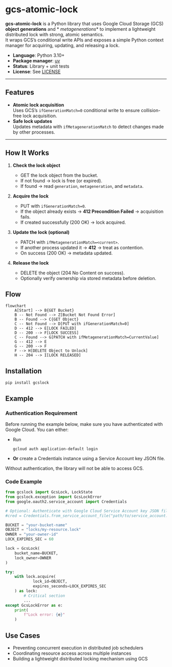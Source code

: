 # gcs-atomic-lock

**gcs-atomic-lock** is a Python library that uses Google Cloud Storage (GCS) **object generations** and *
*metagenerations** to implement a lightweight distributed lock with strong, atomic semantics.  
It wraps GCS’s conditional write APIs and exposes a simple Python context manager for acquiring, updating, and releasing
a lock.

- **Language**: Python 3.10+
- **Package manager**: [uv](https://github.com/astral-sh/uv)
- **Status**: Library + unit tests
- **License**: See [LICENSE](./LICENSE)

---

## Features

- **Atomic lock acquisition**  
  Uses GCS’s `ifGenerationMatch=0` conditional write to ensure collision-free lock acquisition.
- **Safe lock updates**  
  Updates metadata with `ifMetagenerationMatch` to detect changes made by other processes.

---

## How It Works

1. **Check the lock object**
    - GET the lock object from the bucket.
    - If not found → lock is free (or expired).
    - If found → read `generation`, `metageneration`, and `metadata`.

2. **Acquire the lock**
    - PUT with `ifGenerationMatch=0`.
    - If the object already exists → **412 Precondition Failed** → acquisition fails.
    - If created successfully (200 OK) → lock acquired.

3. **Update the lock (optional)**
    - PATCH with `ifMetagenerationMatch=<current>`.
    - If another process updated it → **412** → treat as contention.
    - On success (200 OK) → metadata updated.

4. **Release the lock**
    - DELETE the object (204 No Content on success).
    - Optionally verify ownership via stored metadata before deletion.

## Flow

```mermaid 
flowchart
    A[Start] --> B{GET Bucket}
    B -- Not Found --> Z[Bucket Not Found Error]
    B -- Found --> C{GET Object}
    C -- Not Found --> D[PUT with ifGenerationMatch=0]
    D -- 412 --> E[LOCK FAILED]
    D -- 200 --> F[LOCK SUCCESS]
    C -- Found --> G[PATCH with ifMetagenerationMatch=CurrentValue]
    G -- 412 --> E
    G -- 200 --> F
    F --> H[DELETE Object to Unlock]
    H -- 204 --> I[LOCK RELEASED]
```

## Installation

```shell
pip install gcslock
```

## Example

### Authentication Requirement
Before running the example below, make sure you have authenticated with Google Cloud. You can either:

* Run
    ```shell
    gcloud auth application-default login
    ```
* **Or** create a Credentials instance using a Service Account key JSON file.

Without authentication, the library will not be able to access GCS.


### Code Example
```python
from gcslock import GcsLock, LockState
from gcslock.exception import GcsLockError
from google.oauth2.service_account import Credentials

# Optional: Authenticate with Google Cloud Service Account key JSON file
#cred = Credentials.from_service_account_file("path/to/service_account.json")

BUCKET = "your-bucket-name"
OBJECT = "locks/my-resource.lock"
OWNER = "your-owner-id"
LOCK_EXPIRES_SEC = 60

lock = GcsLock(
    bucket_name=BUCKET,
    lock_owner=OWNER
)

try:
    with lock.acquire(
            lock_id=OBJECT,
            expires_seconds=LOCK_EXPIRES_SEC
    ) as lock:
        # Critical section
        ...
except GcsLockError as e:
    print(
        f"Lock error: {e}"
    )
```

## Use Cases

* Preventing concurrent execution in distributed job schedulers
* Coordinating resource access across multiple instances
* Building a lightweight distributed locking mechanism using GCS
